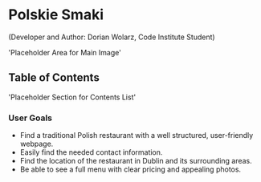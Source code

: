 # Polskie Smaki
(Developer and Author: Dorian Wolarz, Code Institute Student)

'Placeholder Area for Main Image'

## Table of Contents

'Placeholder Section for Contents List'

### User Goals

* Find a traditional Polish restaurant with a well structured, user-friendly webpage.
* Easily find the needed contact information.
* Find the location of the restaurant in Dublin and its surrounding areas.
* Be able to see a full menu with clear pricing and appealing photos.